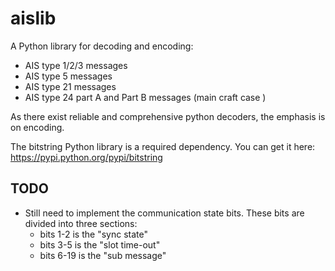 aislib
======

A Python library for decoding and encoding: 
 * AIS type 1/2/3 messages
 * AIS type 5 messages
 * AIS type 21 messages
 * AIS type 24 part A and Part B messages (main craft case )
 
As there exist reliable and comprehensive python decoders, the emphasis is on encoding.

The bitstring Python library is a required dependency. You can get it here: https://pypi.python.org/pypi/bitstring

TODO
------

* Still need to implement the communication state bits. These bits are divided into three sections:
  * bits 1-2 is the "sync state"
  * bits 3-5 is the "slot time-out"
  * bits 6-19 is the "sub message"
